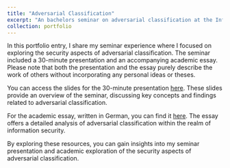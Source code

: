 ```yaml
---
title: "Adversarial Classification"
excerpt: "An bachelors seminar on adversarial classification at the InfoSec Department of the University."
collection: portfolio
---
```


In this portfolio entry, I share my seminar experience where I focused on exploring the security aspects of adversarial classification. The seminar included a 30-minute presentation and an accompanying academic essay. Please note that both the presentation and the essay purely describe the work of others without incorporating any personal ideas or theses.

You can access the slides for the 30-minute presentation [here](http://jonetz.github.io/files/Seminar_Folien.pdf). These slides provide an overview of the seminar, discussing key concepts and findings related to adversarial classification.

For the academic essay, written in German, you can find it [here](http://jonetz.github.io/files/Seminar_Infsec_Ausarbeitung.pdf). The essay offers a detailed analysis of adversarial classification within the realm of information security.

By exploring these resources, you can gain insights into my seminar presentation and academic exploration of the security aspects of adversarial classification.